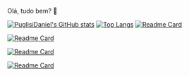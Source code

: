 Olá, tudo bem? 👋

[![PuglisiDaniel's GitHub stats](https://github-readme-stats.vercel.app/api?username=PuglisiDaniel&count_private=true&show_icons=true&theme=solarized-light)](https://github.com/PuglisiDaniel) [![Top Langs](https://github-readme-stats.vercel.app/api/top-langs/?username=PuglisiDaniel&theme=solarized-light&layout=compact)](https://github.com/PuglisiDaniel?tab=repositories)
[![Readme Card](https://github-readme-stats.vercel.app/api/pin/?username=PuglisiDaniel&repo=Site-web-programming-class&theme=solarized-light)](https://github.com/PuglisiDaniel/Site-web-programming-class)

[![Readme Card](https://github-readme-stats.vercel.app/api/pin/?username=PuglisiDaniel&repo=ProjetosAulasJS&theme=solarized-light)](https://github.com/PuglisiDaniel/ProjetosAulasJS)

[![Readme Card](https://github-readme-stats.vercel.app/api/pin/?username=PuglisiDaniel&repo=appLanterna&theme=solarized-light)](https://github.com/PuglisiDaniel/ProjetosAulasJS)

[![Readme Card](https://github-readme-stats.vercel.app/api/pin/?username=PuglisiDaniel&repo=Pagina-Responsiva-css&theme=solarized-light)](https://github.com/PuglisiDaniel/ProjetosAulasJS)


